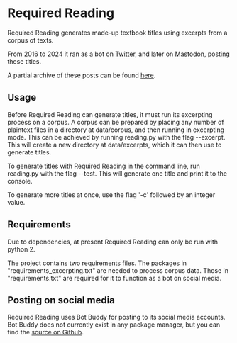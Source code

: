 # Required Reading

Required Reading generates made-up textbook titles using excerpts from a corpus of texts.

From 2016 to 2024 it ran as a bot on [Twitter](https://www.twitter.com/req_reading), and later on [Mastodon](https://botsin.space/@requiredreading), posting these titles.

A partial archive of these posts can be found [here](http://inthescales.com/pages/required-reading-archive/).

## Usage

Before Required Reading can generate titles, it must run its excerpting process on a corpus. A corpus can be prepared by placing any number of plaintext files in a directory at data/corpus, and then running in excerpting mode. This can be achieved by running reading.py with the flag --excerpt. This will create a new directory at data/excerpts, which it can then use to generate titles.

To generate titles with Required Reading in the command line, run reading.py with the flag --test. This will generate one title and print it to the console.

To generate more titles at once, use the flag '-c' followed by an integer value.

## Requirements

Due to dependencies, at present Required Reading can only be run with python 2.

The project contains two requirements files. The packages in "requirements_excerpting.txt" are needed to process corpus data. Those in "requirements.txt" are required for it to function as a bot on social media.

## Posting on social media

Required Reading uses Bot Buddy for posting to its social media accounts. Bot Buddy does not currently exist in any package manager, but you can find the [source on Github](https://github.com/inthescales/bot-buddy).
